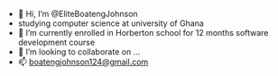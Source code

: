 - 👋 Hi, I’m @EliteBoatengJohnson
- studying computer science at university of Ghana
- 🌱 I’m currently enrolled in Horberton school for 12 months software development course
- 💞️ I’m looking to collaborate on ...
- 📫 boatengjohnson124@gmail.com

<!---
EliteBoatengJohnson/EliteBoatengJohnson is a ✨ special ✨ repository because its `README.md` (this file) appears on your GitHub profile.
You can click the Preview link to take a look at your changes.
--->
